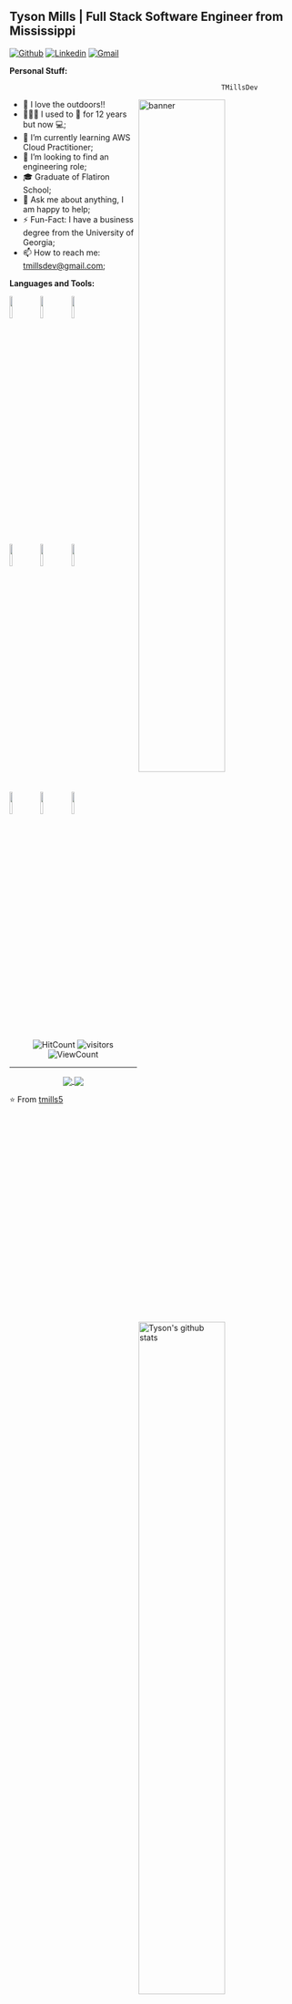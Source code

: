 <!-- Your title -->
## Tyson Mills | Full Stack Software Engineer from Mississippi

<!-- Your badges
You can use the website to generate badges: https://shields.io/
-->

[![Github](https://img.shields.io/badge/-Github-000?style=flat&logo=Github&logoColor=white)](https://github.com/tmills5)
[![Linkedin](https://img.shields.io/badge/-LinkedIn-blue?style=flat&logo=Linkedin&logoColor=white)](https://www.linkedin.com/in/tmillsdev/)
[![Gmail](https://img.shields.io/badge/-Gmail-c14438?style=flat&logo=Gmail&logoColor=white)](mailto:tmillsdev@gmail.com)
&nbsp;

<!-- Talking about you -->
**Personal Stuff:**

<!-- Any image aligned to the right. Beware the width -->
                                                        TMillsDev
<img width="55%" align="right" alt="banner" src="https://tmillsdev.ghost.io/content/images/size/w2000/2021/07/mtnLandscape.jpeg" />

- 🗻 I love the outdoors!!
- 👨🏽‍💻 I used to 🚒 for 12 years but now 💻;
- 🌱 I’m currently learning AWS Cloud Practitioner; 
- 🤝 I’m looking to find an engineering role;
- 🎓 Graduate of Flatiron School;
- 💬 Ask me about anything, I am happy to help;
- ⚡️ Fun-Fact: I have a business degree from the University of Georgia;
- 📫 How to reach me: tmillsdev@gmail.com;

**Languages and Tools:** 

<!-- Your github readme stats
You can use this api: https://github.com/anuraghazra/github-readme-stats
-->

<p>
  <a href="https://github.com/anuraghazra/github-readme-stats">
    <img width="55%" align="right" alt="Tyson's github stats" src="https://github-readme-stats.vercel.app/api?username=tmills5&show_icons=true" />
  </a>
  
  <!-- Your languages and tools. Be careful with the alignment. 
  You can use this sites to get logos: https://www.vectorlogo.zone or https://simpleicons.org/
  -->
  
  <code><img width="10%" src="https://www.vectorlogo.zone/logos/javascript/javascript-horizontal.svg"></code>
  <code><img width="10%" src="https://www.vectorlogo.zone/logos/w3_html5/w3_html5-ar21.svg"></code>
  <code><img width="10%" src="https://www.vectorlogo.zone/logos/w3_css/w3_css-ar21.svg"></code>
  
  <br />
  
  <code><img width="10%" src="https://www.vectorlogo.zone/logos/reactjs/reactjs-ar21.svg"></code>
  <code><img width="10%" src="https://www.vectorlogo.zone/logos/ruby-lang/ruby-lang-ar21.svg"></code>
  <code><img width="10%" src="https://www.vectorlogo.zone/logos/postgresql/postgresql-ar21.svg"></code>
  
  <br />
  
  <code><img width="10%" src="https://www.vectorlogo.zone/logos/git-scm/git-scm-ar21.svg"></code>
  <code><img width="10%" src="https://www.vectorlogo.zone/logos/getpostman/getpostman-ar21.svg"></code>
  <code><img width="10%" src="https://www.vectorlogo.zone/logos/sqlite/sqlite-ar21.svg"></code>

  <br />
  
</p>

<!-- Your hits or visitors
site: http://hits.dwyl.com or https://visitor-badge.glitch.me
Both apis are in trouble due to the number of requests, if you know any other to register visitors, great
-->

<p align="center">
  <img alt="HitCount" src="http://hits.dwyl.com/tmills5/tmills5.svg" />
  <img alt="visitors" src="https://visitor-badge.glitch.me/badge?page_id=tmills5.tmills5" />
  <!-- https://github.com/wesky93/views this is a clone of the hits -->
  <img alt="ViewCount" src="https://views.whatilearened.today/views/github/tmills5/tmills5.svg" />
</p>


---

<!-- Its main projects -->
<p align="center">
  <a href="https://github.com/tmills5/Capstone">
    <img align="center" src="https://github-readme-stats.vercel.app/api/pin/?username=tmills5&repo=Capstone" />
  </a>
  <a href="https://github.com/tmills5/portfolio_app">
    <img align="center" src="https://github-readme-stats.vercel.app/api/pin/?username=tmills5&repo=portfolio_app" />
  </a>
</p>

<!-- This readme was created by Tyson Mills - https://github.com/tmills5 -->
⭐️ From [tmills5](https://github.com/tmills5)

<!--
**tmills5/tmills5** is a ✨ _special_ ✨ repository because its `README.md` (this file) appears on your GitHub profile.

Here are some ideas to get you started:

- 🔭 I’m currently working on ...
- 🌱 I’m currently learning ...
- 👯 I’m looking to collaborate on ...
- 🤔 I’m looking for help with ...
- 💬 Ask me about ...
- 📫 How to reach me: ...
- 😄 Pronouns: ...
- ⚡ Fun fact: ...
-->
